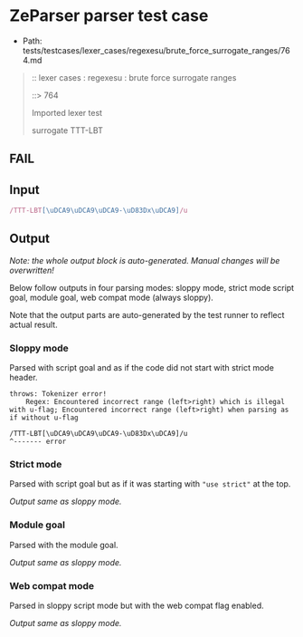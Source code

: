 # ZeParser parser test case

- Path: tests/testcases/lexer_cases/regexesu/brute_force_surrogate_ranges/764.md

> :: lexer cases : regexesu : brute force surrogate ranges
>
> ::> 764
>
> Imported lexer test
>
> surrogate TTT-LBT

## FAIL

## Input

`````js
/TTT-LBT[\uDCA9\uDCA9\uDCA9-\uD83Dx\uDCA9]/u
`````

## Output

_Note: the whole output block is auto-generated. Manual changes will be overwritten!_

Below follow outputs in four parsing modes: sloppy mode, strict mode script goal, module goal, web compat mode (always sloppy).

Note that the output parts are auto-generated by the test runner to reflect actual result.

### Sloppy mode

Parsed with script goal and as if the code did not start with strict mode header.

`````
throws: Tokenizer error!
    Regex: Encountered incorrect range (left>right) which is illegal with u-flag; Encountered incorrect range (left>right) when parsing as if without u-flag

/TTT-LBT[\uDCA9\uDCA9\uDCA9-\uD83Dx\uDCA9]/u
^------- error
`````

### Strict mode

Parsed with script goal but as if it was starting with `"use strict"` at the top.

_Output same as sloppy mode._

### Module goal

Parsed with the module goal.

_Output same as sloppy mode._

### Web compat mode

Parsed in sloppy script mode but with the web compat flag enabled.

_Output same as sloppy mode._
